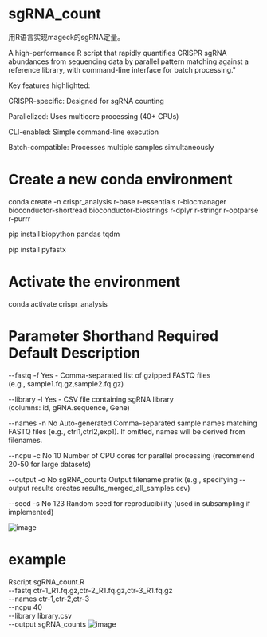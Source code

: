 # sgRNA_count
用R语言实现mageck的sgRNA定量。

A high-performance R script that rapidly quantifies CRISPR sgRNA abundances from sequencing data by parallel pattern matching against a reference library, with command-line interface for batch processing."

Key features highlighted:

CRISPR-specific: Designed for sgRNA counting

Parallelized: Uses multicore processing (40+ CPUs)

CLI-enabled: Simple command-line execution

Batch-compatible: Processes multiple samples simultaneously

# Create a new conda environment
conda create -n crispr_analysis r-base r-essentials r-biocmanager bioconductor-shortread bioconductor-biostrings r-dplyr r-stringr r-optparse r-purrr

pip install biopython pandas tqdm

pip install pyfastx

# Activate the environment
conda activate crispr_analysis

# Parameter	Shorthand	Required	Default	Description

--fastq	-f	Yes	-	Comma-separated list of gzipped FASTQ files (e.g., sample1.fq.gz,sample2.fq.gz)

--library	-l	Yes	-	CSV file containing sgRNA library (columns: id, gRNA.sequence, Gene)

--names	-n	No	Auto-generated	Comma-separated sample names matching FASTQ files (e.g., ctrl1,ctrl2,exp1). If omitted, names will be derived from filenames.

--ncpu	-c	No	10	Number of CPU cores for parallel processing (recommend 20-50 for large datasets)

--output	-o	No	sgRNA_counts	Output filename prefix (e.g., specifying --output results creates results_merged_all_samples.csv)

--seed	-s	No	123	Random seed for reproducibility (used in subsampling if implemented)


![image](https://github.com/user-attachments/assets/04359169-dc18-4059-8686-3886fbce98be)


# example
Rscript sgRNA_count.R \
  --fastq ctr-1_R1.fq.gz,ctr-2_R1.fq.gz,ctr-3_R1.fq.gz \
  --names ctr-1,ctr-2,ctr-3 \
  --ncpu 40 \
  --library library.csv \
  --output sgRNA_counts
![image](https://github.com/user-attachments/assets/5e57b362-3354-4e24-9507-77eb09f4975f)
